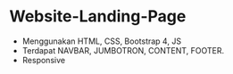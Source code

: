 # Website-Landing-Page
- Menggunakan HTML, CSS, Bootstrap 4, JS
- Terdapat NAVBAR, JUMBOTRON, CONTENT, FOOTER.
- Responsive 
